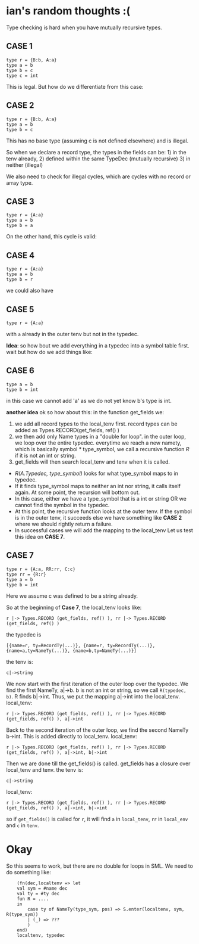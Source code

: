 # ian's random thoughts :(
Type checking is hard when you have mutually recursive types.

## CASE 1
```
type r = {B:b, A:a}
type a = b
type b = c
type c = int
```

This is legal. But how do we differentiate from this case:

## CASE 2
```
type r = {B:b, A:a}
type a = b
type b = c
```
This has no base type (assuming c is not defined elsewhere) and is illegal.

So when we declare a record type, the types in the fields can be: 1) in the tenv already, 2) defined within the same TypeDec (mutually recursive) 3) in neither (illegal)

We also need to check for illegal cycles, which are cycles with no record or array type.
## CASE 3
```
type r = {A:a}
type a = b
type b = a
```

On the other hand, this cycle is valid:
## CASE 4
```
type r = {A:a}
type a = b
type b = r
```
we could also have
## CASE 5
```
type r = {A:a}
```
with `a` already in the outer tenv but not in the typedec.

**Idea**: so how bout we add everything in a typedec into a symbol table first.
wait but how do we add things like:
## CASE 6
```
type a = b
type b = int
```

in this case we cannot add 'a' as we do not yet know b's type is int.

**another idea** ok so how about this:
in the function get_fields we:
1. we add all record types to the local_tenv first. record types can be added as Types.RECORD(get_fields, ref() )
2. we then add only Name types in a "double for loop".
in the outer loop, we loop over the entire typedec. everytime we reach a new namety, which is basically symbol * type_symbol, we call a recursive function *R* if it is not an int or string.
33. get_fields will then search local_tenv and tenv when it is called.

- *R(A.Typedec, type_symbol)* looks for what type_symbol maps to in typedec.
- If it finds type_symbol maps to neither an int nor string, it calls itself again. At some point, the recursion will bottom out.
- In this case, either we have a type_symbol that is a int or string OR we cannot find the symbol in the typedec.
- At this point, the recursive function looks at the outer tenv. If the symbol is in the outer tenv, it succeeds else we have something like **CASE 2** where we should rightly return a failure.
- In successful cases we will add the mapping to the local_tenv Let us test this idea on **CASE 7**.

## CASE 7
```
type r = {A:a, RR:rr, C:c}
type rr = {R:r}
type a = b
type b = int
```
Here we assume c was defined to be a string already.

So at the beginning of **Case 7**, the local_tenv looks like:
```
r |-> Types.RECORD (get_fields, ref() ), rr |-> Types.RECORD (get_fields, ref() )
```
the typedec is
```
[{name=r, ty=RecordTy(...)}, {name=r, ty=RecordTy(...)}, {name=a,ty=NameTy(...)}, {name=b,ty=NameTy(...)}]
```
the tenv is:
```
c|->string
```
We now start with the first iteration of the outer loop over the typedec. We find the first NameTy, a|->b. b is not an int or string, so we call `R(typedec, b)`. R finds b|->int. Thus, we put the mapping a|->int into the local_tenv.
local_tenv:
```
r |-> Types.RECORD (get_fields, ref() ), rr |-> Types.RECORD (get_fields, ref() ), a|->int
```
Back to the second iteration of the outer loop, we find the second NameTy b->int. This is added directly to local_tenv.
local_tenv:
```
r |-> Types.RECORD (get_fields, ref() ), rr |-> Types.RECORD (get_fields, ref() ), a|->int, b|->int
```
Then we are done till the get_fields() is called. get_fields has a closure over local_tenv and tenv.
the tenv is:
```
c|->string
```
local_tenv:
```
r |-> Types.RECORD (get_fields, ref() ), rr |-> Types.RECORD (get_fields, ref() ), a|->int, b|->int
```
so if `get_fields()` is called for `r`, it will find `a` in `local_tenv`, `rr` in `local_env` and `c` in `tenv`.

# Okay
So this seems to work, but there are no double for loops in SML. We need to do something like:
```foldl
    (fn(dec,localtenv => let
    val sym = #name dec
    val ty = #ty dec
    fun R = ....
    in
        case ty of NameTy(type_sym, pos) => S.enter(localtenv, sym, R(type_sym))
        | (_) => ???
        )
    end)
    localtenv, typedec
```
